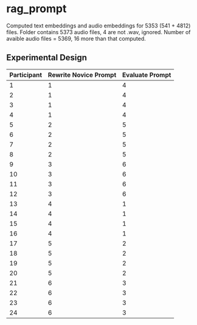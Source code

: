 # rag_prompt

Computed text embeddings and audio embeddings for 5353 (541 + 4812) files. Folder contains 5373 audio files, 4 are not .wav, ignored. Number of avaible audio files = 5369, 16 more than that computed. 

## Experimental Design

| Participant | Rewrite Novice Prompt  | Evaluate Prompt |
|-------------|------------------------|-----------------|
| 1           | 1                      | 4               |
| 2           | 1                      | 4               |
| 3           | 1                      | 4               |
| 4           | 1                      | 4               |
| 5           | 2                      | 5               |
| 6           | 2                      | 5               |
| 7           | 2                      | 5               |
| 8           | 2                      | 5               |
| 9           | 3                      | 6               |
| 10          | 3                      | 6               |
| 11          | 3                      | 6               |
| 12          | 3                      | 6               |
| 13          | 4                      | 1               |
| 14          | 4                      | 1               |
| 15          | 4                      | 1               |
| 16          | 4                      | 1               |
| 17          | 5                      | 2               |
| 18          | 5                      | 2               |
| 19          | 5                      | 2               |
| 20          | 5                      | 2               |
| 21          | 6                      | 3               |
| 22          | 6                      | 3               |
| 23          | 6                      | 3               |
| 24          | 6                      | 3               |